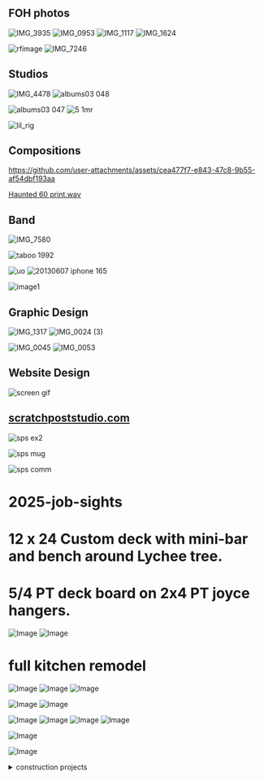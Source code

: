 ## FOH photos
![IMG_3935](https://github.com/user-attachments/assets/b355c84e-b59c-48ae-aa1f-faa3af26805a)
![IMG_0953](https://github.com/user-attachments/assets/19b1d3dc-1268-4f58-99b6-31b75e508b60)
![IMG_1117](https://github.com/user-attachments/assets/28e05435-38fd-4f24-8eba-3765f80a5933)
![IMG_1624](https://github.com/user-attachments/assets/c8e6664c-1062-4f96-9a64-bcea609f0df7)


![rfimage](https://github.com/user-attachments/assets/1c486dd5-5680-4922-8da7-209a38096423)
![IMG_7246](https://github.com/user-attachments/assets/33bb32ea-9901-43ac-a8ee-92a349336135)


## Studios
![IMG_4478](https://github.com/user-attachments/assets/6cbf9d86-0e4f-4116-89f6-400bf8e7f14c)
![albums03 048](https://github.com/user-attachments/assets/f94a1281-1d63-4183-9340-2283ace82274)


![albums03 047](https://github.com/user-attachments/assets/656facd5-26e3-4705-92cc-539851563ae1)
![5 1mr](https://github.com/user-attachments/assets/dfc19ac7-7191-4006-a83c-e1cbc17347ea)

![lil_rig](https://github.com/user-attachments/assets/6d408c79-7a39-4389-8f5f-18d7c10221c0)

## Compositions


https://github.com/user-attachments/assets/cea477f7-e843-47c8-9b55-af54dbf193aa

[Haunted 60 print.wav](https://github.com/user-attachments/files/21899170/Haunted.60.print.wav)



## Band 
![IMG_7580](https://github.com/user-attachments/assets/07cd93f5-e07c-44da-8a40-f53443d6b5d7)

![taboo 1992](https://github.com/user-attachments/assets/4de7c0b4-1bf3-49f9-bef9-e8993d0a6ecf)


![uo](https://github.com/user-attachments/assets/c19162da-1734-40c1-9e93-cf8b5cc45a26)
![20130607 iphone 165](https://github.com/user-attachments/assets/99ec17bb-8055-4a1f-9187-daf5a8ae72b2)

![image1](https://github.com/user-attachments/assets/f3c767d2-bedd-4b0e-8ead-b9f67e9c58df)



## Graphic Design
![IMG_1317](https://github.com/user-attachments/assets/adb63c69-c6ca-4ccb-8616-401e97e82b18)
![IMG_0024 (3)](https://github.com/user-attachments/assets/9a4a5ff9-84c2-4ef4-b805-16b016d9a3d5)

![IMG_0045](https://github.com/user-attachments/assets/9b7315a5-959b-45a2-813a-8a7cf7f79707)
![IMG_0053](https://github.com/user-attachments/assets/e9390d42-30cc-43d0-869e-32e302533e13)



## Website Design

![screen gif](https://github.com/user-attachments/assets/373c16f4-9488-4584-9f7b-4546e751eb53)


## [scratchpoststudio.com ](https://www.ScratchPostStudio.com)



![sps ex2](https://github.com/user-attachments/assets/08b7bd40-c8e4-4e3d-a7aa-762323aefc2f)

![sps mug](https://github.com/user-attachments/assets/97769d84-bf1f-4241-8424-23ef01ccc50f)

![sps comm](https://github.com/user-attachments/assets/18421eab-1f00-4878-bc74-2794b72e149a)

# 2025-job-sights
# 12 x 24 Custom deck with mini-bar and bench around Lychee tree.
# 5/4 PT deck board on 2x4 PT joyce hangers.
![Image](https://github.com/user-attachments/assets/81fb5a8b-16a6-46e6-9de6-92b29c71c02e)
![Image](https://github.com/user-attachments/assets/89cc91c7-61c3-4c82-9f0f-3b09e30d3fb7)

# full kitchen remodel
![Image](https://github.com/user-attachments/assets/f5356959-ddf9-4215-b175-bef757ee7f8c)
![Image](https://github.com/user-attachments/assets/a0fb90e6-60f8-49f9-9960-37f26f710f2d)
![Image](https://github.com/user-attachments/assets/f4d3cb54-c2c4-4c88-98c3-93c07bdff33c)


![Image](https://github.com/user-attachments/assets/3f4ea763-bb81-48cc-afc1-4dba84825801)
![Image](https://github.com/user-attachments/assets/65be83e3-1b2e-48fd-87f4-ad96e7c9f9ed)

![Image](https://github.com/user-attachments/assets/7f01ef07-7bdd-4658-92a8-4c0544c923cc)
![Image](https://github.com/user-attachments/assets/e0a4247a-9128-46bd-bf42-fd22a974b2f8)
![Image](https://github.com/user-attachments/assets/d183ce4e-8bde-4f5f-963c-c87a21c72716)
![Image](https://github.com/user-attachments/assets/4ff9919b-69f1-414b-b71d-978bea680fb3)

![Image](https://github.com/user-attachments/assets/c938b665-6d92-4bd4-b197-9a36b1db5169)

![Image](https://github.com/user-attachments/assets/0a15deef-1a60-4c98-8cf5-d8853d39501b)


<details>
<summary>construction projects</summary>
<br>

Custom Deck
# 12 x 24 Custom deck with mini-bar and bench around Lychee tree.
# 5/4 PT deck board on 2x4 PT joyce hangers.
![Image](https://github.com/user-attachments/assets/81fb5a8b-16a6-46e6-9de6-92b29c71c02e)
![Image](https://github.com/user-attachments/assets/89cc91c7-61c3-4c82-9f0f-3b09e30d3fb7)
![1210 Porch1 001](https://github.com/user-attachments/assets/f02f2e4f-2732-490f-8dcc-22640b41246b)
![1210 Porch1 008](https://github.com/user-attachments/assets/8a923d6c-3655-4d6a-8e15-0e8782373d23)
![1210 Porch1 017](https://github.com/user-attachments/assets/4283451d-c49f-4ca9-8714-f457b81d5921)
![1210 Porch1 018](https://github.com/user-attachments/assets/80109cce-07cb-4f85-b8b5-43ee1958196d)
![1210 Porch1 045](https://github.com/user-attachments/assets/4cede56e-ba1d-4445-bbfa-bbd7c82b6f77)
![1210 Porch1 051](https://github.com/user-attachments/assets/c7824028-fdb7-455f-9184-012a5b9f8132)
![1210 Porch1 052](https://github.com/user-attachments/assets/38c225b4-e161-4e45-9824-5c0ab110db3d)


02 proj

03 proj

04 proj

05 proj

06 proj

07 proj

08 proj


